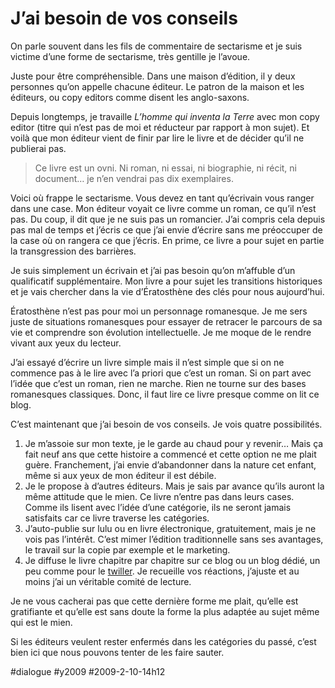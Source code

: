 # J’ai besoin de vos conseils 

On parle souvent dans les fils de commentaire de sectarisme et je suis victime d’une forme de sectarisme, très gentille je l’avoue.

Juste pour être compréhensible. Dans une maison d’édition, il y deux personnes qu’on appelle chacune éditeur. Le patron de la maison et les éditeurs, ou copy editors comme disent les anglo-saxons.

Depuis longtemps, je travaille *L’homme qui inventa la Terre* avec mon copy editor (titre qui n’est pas de moi et réducteur par rapport à mon sujet). Et voilà que mon éditeur vient de finir par lire le livre et de décider qu’il ne publierai pas.

> Ce livre est un ovni. Ni roman, ni essai, ni biographie, ni récit, ni document… je n’en vendrai pas dix exemplaires.

Voici où frappe le sectarisme. Vous devez en tant qu’écrivain vous ranger dans une case. Mon éditeur voyait ce livre comme un roman, ce qu’il n’est pas. Du coup, il dit que je ne suis pas un romancier. J’ai compris cela depuis pas mal de temps et j’écris ce que j’ai envie d’écrire sans me préoccuper de la case où on rangera ce que j’écris. En prime, ce livre a pour sujet en partie la transgression des barrières.

Je suis simplement un écrivain et j’ai pas besoin qu’on m’affuble d’un qualificatif supplémentaire. Mon livre a pour sujet les transitions historiques et je vais chercher dans la vie d’Ératosthène des clés pour nous aujourd’hui.

Ératosthène n’est pas pour moi un personnage romanesque. Je me sers juste de situations romanesques pour essayer de retracer le parcours de sa vie et comprendre son évolution intellectuelle. Je me moque de le rendre vivant aux yeux du lecteur.

J’ai essayé d’écrire un livre simple mais il n’est simple que si on ne commence pas à le lire avec l’a priori que c’est un roman. Si on part avec l’idée que c’est un roman, rien ne marche. Rien ne tourne sur des bases romanesques classiques. Donc, il faut lire ce livre presque comme on lit ce blog.

C’est maintenant que j’ai besoin de vos conseils. Je vois quatre possibilités.

1. Je m’assoie sur mon texte, je le garde au chaud pour y revenir… Mais ça fait neuf ans que cette histoire a commencé et cette option ne me plait guère. Franchement, j’ai envie d’abandonner dans la nature cet enfant, même si aux yeux de mon éditeur il est débile.
2. Je le propose à d’autres éditeurs. Mais je sais par avance qu’ils auront la même attitude que le mien. Ce livre n’entre pas dans leurs cases. Comme ils lisent avec l’idée d’une catégorie, ils ne seront jamais satisfaits car ce livre traverse les catégories.
3. J’auto-publie sur lulu ou en livre électronique, gratuitement, mais je ne vois pas l’intérêt. C’est mimer l’édition traditionnelle sans ses avantages, le travail sur la copie par exemple et le marketing.
4. Je diffuse le livre chapitre par chapitre sur ce blog ou un blog dédié, un peu comme pour le [twiller](http://twiller.tcrouzet.com/). Je recueille vos réactions, j’ajuste et au moins j’ai un véritable comité de lecture.

Je ne vous cacherai pas que cette dernière forme me plait, qu’elle est gratifiante et qu’elle est sans doute la forme la plus adaptée au sujet même qui est le mien.

Si les éditeurs veulent rester enfermés dans les catégories du passé, c’est bien ici que nous pouvons tenter de les faire sauter.

#dialogue #y2009 #2009-2-10-14h12

